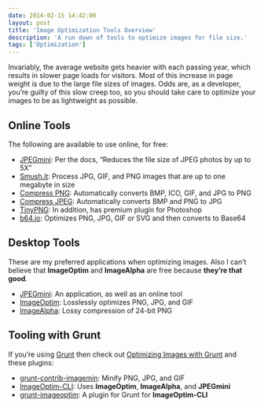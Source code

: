 ```yaml
---
date: 2014-02-15 14:42:00
layout: post
title: 'Image Optimization Tools Overview'
description: 'A run down of tools to optimize images for file size.'
tags: ['Optimization']
---
```


Invariably, the average website gets heavier with each passing year, which results in slower page loads for visitors. Most of this increase in page weight is due to the large file sizes of images. Odds are, as a developer, you’re guilty of this slow creep too, so you should take care to optimize your images to be as lightweight as possible.

## Online Tools
The following are available to use online, for free:

- [JPEGmini](http://www.jpegmini.com/main/shrink_photo): Per the docs, “Reduces the file size of JPEG photos by up to 5X”
- [Smush.it](http://www.smushit.com/ysmush.it/): Process JPG, GIF, and PNG images that are up to one megabyte in size
- [Compress PNG](http://compresspng.com/): Automatically converts BMP, ICO, GIF, and JPG to PNG
- [Compress JPEG](http://compressjpeg.com/): Automatically converts BMP and PNG to JPG
- [TinyPNG](https://tinypng.com/): In addition, has premium plugin for Photoshop
- [b64.io](http://b64.io/): Optimizes PNG, JPG, GIF or SVG and then converts to Base64

## Desktop Tools
These are my preferred applications when optimizing images. Also I can’t believe that __ImageOptim__ and __ImageAlpha__ are free because __they’re that good__.

- [JPEGmini](http://www.jpegmini.com/): An application, as well as an online tool
- [ImageOptim](http://imageoptim.com/): Losslessly optimizes PNG, JPG, and GIF
- [ImageAlpha](http://pngmini.com/): Lossy compression of 24-bit PNG

## Tooling with Grunt
If you’re using [Grunt](http://gruntjs.com/) then check out [Optimizing Images with Grunt](http://blog.grayghostvisuals.com/grunt/image-optimization/) and these plugins:

- [grunt-contrib-imagemin](https://github.com/gruntjs/grunt-contrib-imagemin): Minify PNG, JPG, and GIF
- [ImageOptim-CLI](http://jamiemason.github.io/ImageOptim-CLI/): Uses __ImageOptim__, __ImageAlpha__, and __JPEGmini__
- [grunt-imageoptim](https://github.com/JamieMason/grunt-imageoptim): A plugin for Grunt for __ImageOptim-CLI__
